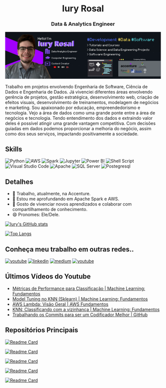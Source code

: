 <h1 align="center">Iury Rosal</h1>
<h3 align="center">Data & Analytics Engineer</h3>

<p align="center">
  <img src="https://github.com/iuryrosal/iuryrosal/blob/main/images/BannerGitHub.png" alt="Banner's Iury"/>
</p>


Trabalho em projetos envolvendo Engenharia de Software, Ciência de Dados e Engenharia de Dados. Já vivenciei diferentes áreas envolvendo gerência de projetos, gestão estratégica, desenvolvimento web, criação de efeitos visuais, desenvolvimento de treinamentos, modelagem de negócios e marketing. Sou apaixonado por educação, empreendedorismo e tecnologia. Vejo a área de dados como uma grande ponte entre a área de negócios e tecnologia. Tendo entendimento dos dados e extraindo valor deles é possível atingir uma grande vantagem competitiva. Com decisões guiadas em dados podemos proporcionar a melhoria do negócio, assim como dos seus serviços, impactando positivamente a sociedade.

## Skills
![Python](https://img.shields.io/badge/Python-3776AB?style=for-the-badge&logo=python&logoColor=white)
![AWS](https://img.shields.io/badge/Amazon_AWS-FF9900?style=for-the-badge&logo=amazonaws&logoColor=white)
![Spark](https://img.shields.io/badge/Apache_Spark-FFFFFF?style=for-the-badge&logo=apachespark&logoColor=#E35A16)
![Jupyter](https://img.shields.io/badge/Jupyter-F37626.svg?&style=for-the-badge&logo=Jupyter&logoColor=white)
![Power BI](https://img.shields.io/badge/PowerBI-F2C811?style=for-the-badge&logo=Power%20BI&logoColor=white)
![Shell Script](https://img.shields.io/badge/Shell_Script-121011?style=for-the-badge&logo=gnu-bash&logoColor=white)
![Visual Studio Code](https://img.shields.io/badge/Visual_Studio-5C2D91?style=for-the-badge&logo=visual%20studio&logoColor=white)
![Apache](https://img.shields.io/badge/Apache-D22128?style=for-the-badge&logo=Apache&logoColor=white)
![SQL Server](https://img.shields.io/badge/Microsoft%20SQL%20Server-CC2927?style=for-the-badge&logo=microsoft%20sql%20server&logoColor=white)
![Postegresql](https://img.shields.io/badge/PostgreSQL-316192?style=for-the-badge&logo=postgresql&logoColor=white)


## Detalhes
- 🔭 Trabalho, atualmente, na Accenture.
- 🌱 Estou me aprofundando em Apache Spark e AWS.
- 🤗 Gosto de vivenciar novos aprendizados e colaborar com compartilhamento de conhecimento.
- 😄 Pronomes: Ele/Dele.

[![Iury's GitHub stats](https://github-readme-stats.vercel.app/api?username=iuryrosal&show_icons=true&theme=radical)](https://github.com/anuraghazra/github-readme-stats)

[![Top Langs](https://github-readme-stats.vercel.app/api/top-langs/?username=iuryrosal&layout=compact&theme=radical)](https://github.com/anuraghazra/github-readme-stats)


## Conheça meu trabalho em outras redes..
[<img src='https://img.shields.io/badge/YouTube-FF0000?style=for-the-badge&logo=youtube&logoColor=white' alt='youtube' height='30'>](https://www.youtube.com/c/ResumodoSucesso)
[<img src='https://img.shields.io/badge/LinkedIn-0077B5?style=for-the-badge&logo=linkedin&logoColor=white' alt='linkedin' height='30'>](https://www.linkedin.com/in/iuryrosal/)
[<img src='https://img.shields.io/badge/Medium-12100E?style=for-the-badge&logo=medium&logoColor=white' alt='medium' height='30'>](https://medium.com/@iuryrosal)
[<img src='https://img.shields.io/badge/dev.to-0A0A0A?style=for-the-badge&logo=dev.to&logoColor=white' alt='youtube' height='30'>](https://dev.to/iuryrosal)

## Últimos Vídeos do Youtube
<!-- BLOG-POST-LIST:START -->
- [Métricas de Performance para Classificação | Machine Learning: Fundamentos](https://www.youtube.com/watch?v=6vM-qc2StZI)
- [Model Tuning no KNN &lpar;Sklearn&rpar; | Machine Learning: Fundamentos](https://www.youtube.com/watch?v=rokC0PdqwpQ)
- [AWS Lambda: Visão Geral | AWS Fundamentos](https://www.youtube.com/watch?v=Dq3xUsa3EFU)
- [KNN: Classificando com a vizinhança | Machine Learning: Fundamentos](https://www.youtube.com/watch?v=9ChI6ZFz1ak)
- [Trabalhando os Commits para ser um Codificador Melhor | GitHub](https://www.youtube.com/watch?v=cmFsVwHMt90)
<!-- BLOG-POST-LIST:END -->

## Repositórios Principais
[![Readme Card](https://github-readme-stats.vercel.app/api/pin/?username=iuryrosal&repo=projetos-python&theme=radical)](https://github.com/iuryrosal/projetos-python)

[![Readme Card](https://github-readme-stats.vercel.app/api/pin/?username=iuryrosal&repo=data-science&theme=radical)](https://github.com/iuryrosal/data-science)

[![Readme Card](https://github-readme-stats.vercel.app/api/pin/?username=iuryrosal&repo=machine-learning&theme=radical)](https://github.com/iuryrosal/machine-learning)

[![Readme Card](https://github-readme-stats.vercel.app/api/pin/?username=iuryrosal&repo=software-enginerring&theme=radical)](https://github.com/iuryrosal/software-enginerring)

[![Readme Card](https://github-readme-stats.vercel.app/api/pin/?username=iuryrosal&repo=analise-dados-telegram-bot&theme=radical)](https://github.com/iuryrosal/analise-dados-telegram-bot)
